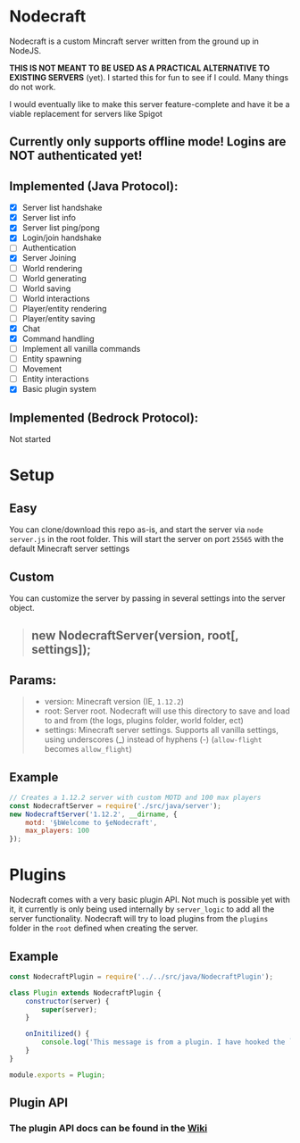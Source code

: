 # Nodecraft

Nodecraft is a custom Mincraft server written from the ground up in NodeJS.

**THIS IS NOT MEANT TO BE USED AS A PRACTICAL ALTERNATIVE TO EXISTING SERVERS** (yet). I started this for fun to see if I could. Many things do not work.

I would eventually like to make this server feature-complete and have it be a viable replacement for servers like Spigot

## Currently only supports offline mode! Logins are NOT authenticated yet!

## Implemented (Java Protocol):
- [x] Server list handshake
- [x] Server list info
- [x] Server list ping/pong
- [x] Login/join handshake
- [ ] Authentication
- [x] Server Joining
- [ ] World rendering
- [ ] World generating
- [ ] World saving
- [ ] World interactions
- [ ] Player/entity rendering
- [ ] Player/entity saving
- [x] Chat
- [x] Command handling
- [ ] Implement all vanilla commands
- [ ] Entity spawning
- [ ] Movement
- [ ] Entity interactions
- [x] Basic plugin system

## Implemented (Bedrock Protocol):
Not started

# Setup
## Easy
You can clone/download this repo as-is, and start the server via `node server.js` in the root folder. This will start the server on port `25565` with the default Minecraft server settings

## Custom
You can customize the server by passing in several settings into the server object.
> ## new NodecraftServer(version, root[, settings]);
## Params:
> - version: Minecraft version (IE, `1.12.2`)
> - root: Server root. Nodecraft will use this directory to save and load to and from (the logs, plugins folder, world folder, ect)
> - settings: Minecraft server settings. Supports all vanilla settings, using underscores (_) instead of hyphens (-) (`allow-flight` becomes `allow_flight`)

## Example
```javascript
// Creates a 1.12.2 server with custom MOTD and 100 max players
const NodecraftServer = require('./src/java/server');
new NodecraftServer('1.12.2', __dirname, {
	motd: '§bWelcome to §eNodecraft',
	max_players: 100
});
```

# Plugins
Nodecraft comes with a very basic plugin API. Not much is possible yet with it, it currently is only being used internally by `server_logic` to add all the server functionality. Nodecraft will try to load plugins from the `plugins` folder in the `root` defined when creating the server.

## Example
```javascript
const NodecraftPlugin = require('../../src/java/NodecraftPlugin');

class Plugin extends NodecraftPlugin {
	constructor(server) {
		super(server);
	}

	onInitilized() {
		console.log('This message is from a plugin. I have hooked the `initilized` event handle! I run AFTER the base plugin');
	}
}

module.exports = Plugin;
```

## Plugin API
### **The plugin API docs can be found in the [Wiki](https://github.com/TheIronG/Nodecraft/wiki)**